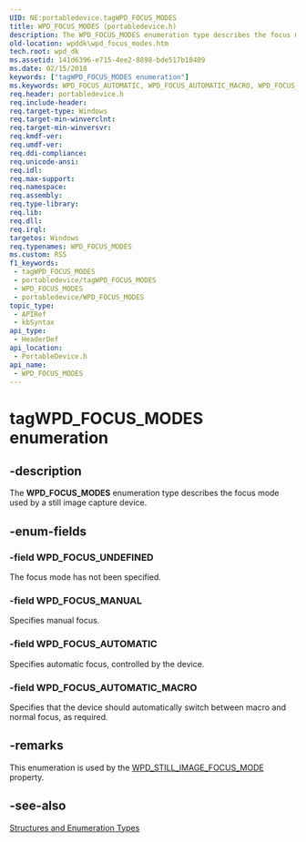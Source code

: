 ```yaml
---
UID: NE:portabledevice.tagWPD_FOCUS_MODES
title: WPD_FOCUS_MODES (portabledevice.h)
description: The WPD_FOCUS_MODES enumeration type describes the focus mode used by a still image capture device.
old-location: wpddk\wpd_focus_modes.htm
tech.root: wpd_dk
ms.assetid: 141d6396-e715-4ee2-8898-bde517b18409
ms.date: 02/15/2018
keywords: ["tagWPD_FOCUS_MODES enumeration"]
ms.keywords: WPD_FOCUS_AUTOMATIC, WPD_FOCUS_AUTOMATIC_MACRO, WPD_FOCUS_MANUAL, WPD_FOCUS_MODES, WPD_FOCUS_MODES enumeration, WPD_FOCUS_UNDEFINED, enumeration, portabledevice/WPD_FOCUS_AUTOMATIC, portabledevice/WPD_FOCUS_AUTOMATIC_MACRO, portabledevice/WPD_FOCUS_MANUAL, portabledevice/WPD_FOCUS_MODES, portabledevice/WPD_FOCUS_UNDEFINED, tagWPD_FOCUS_MODES, wpddk.wpd_focus_modes
req.header: portabledevice.h
req.include-header: 
req.target-type: Windows
req.target-min-winverclnt: 
req.target-min-winversvr: 
req.kmdf-ver: 
req.umdf-ver: 
req.ddi-compliance: 
req.unicode-ansi: 
req.idl: 
req.max-support: 
req.namespace: 
req.assembly: 
req.type-library: 
req.lib: 
req.dll: 
req.irql: 
targetos: Windows
req.typenames: WPD_FOCUS_MODES
ms.custom: RS5
f1_keywords:
 - tagWPD_FOCUS_MODES
 - portabledevice/tagWPD_FOCUS_MODES
 - WPD_FOCUS_MODES
 - portabledevice/WPD_FOCUS_MODES
topic_type:
 - APIRef
 - kbSyntax
api_type:
 - HeaderDef
api_location:
 - PortableDevice.h
api_name:
 - WPD_FOCUS_MODES
---
```


# tagWPD_FOCUS_MODES enumeration


## -description

The <b>WPD_FOCUS_MODES</b> enumeration type describes the focus mode used by a still image capture device.

## -enum-fields

### -field WPD_FOCUS_UNDEFINED

The focus mode has not been specified.

### -field WPD_FOCUS_MANUAL

Specifies manual focus.

### -field WPD_FOCUS_AUTOMATIC

Specifies automatic focus, controlled by the device.

### -field WPD_FOCUS_AUTOMATIC_MACRO

Specifies that the device should automatically switch between macro and normal focus, as required.

## -remarks

This enumeration is used by the <a href="/windows/desktop/wpd_sdk/still-image-properties">WPD_STILL_IMAGE_FOCUS_MODE</a> property.

## -see-also

<a href="/previous-versions/windows/hardware/drivers/ff597672(v=vs.85)">Structures and Enumeration Types</a>
